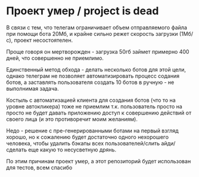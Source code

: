 # Проект умер / project is dead

В связи с тем, что телегам ограничивает объем отправляемого файла при помощи бота 20Мб, и крайне сильно режет скорость загрузки (1Мб/с), проект несостоятелен.

Проще говоря он мертворожден - загрузка 50гб займет примерно 400 дней, что совершенно не приемлимо.

Единственный метод обхода - делать несколько ботов для этой цели, однако телеграм не позволяет автоматизировать процесс содания ботов, а заставлять пользователя создать 10 ботов в ручную - не выполнимая задача.

Костыль с автоматизацией клиента для создания ботов (что то на уровне автокликера) тоже не приемлим т.к. пользователь просто на просто не будет давать приложению доступ к совершению действий от своего лица (и это противоречит моим желаниям).

Недо - решение с пре-генерированными ботами на первый взгляд хорошо, но к сожалению будет достаточно одного нехорошего человека, чтобы удалить бэкапы всех пользователей/слить айди/сделать еще какую то несусветную дрянь.

По этим причинам проект умер, а этот репозиторий будет использован для тестов, всем спасибо
